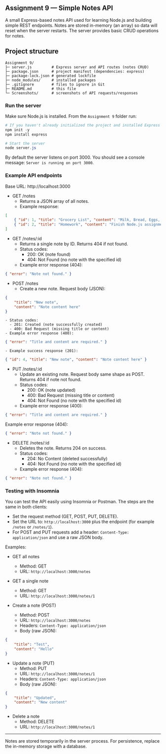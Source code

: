 ## Assignment 9 — Simple Notes API

A small Express-based notes API used for learning Node.js and building simple REST endpoints. Notes are stored in-memory (an array) so data will reset when the server restarts. The server provides basic CRUD operations for notes.

## Project structure

```
Assignment 9/
├─ server.js         # Express server and API routes (notes CRUD)
├─ package.json      # project manifest (dependencies: express)
├─ package-lock.json # generated lockfile
├─ node_modules/     # installed packages
├─ .gitignore        # files to ignore in Git
├─ README.md         # this file
└─ Screenshots/      # screenshots of API requests/responses
```

### Run the server

Make sure Node.js is installed. From the `Assignment 9` folder run:

```powershell
# If you haven't already initialized the project and installed Express
npm init -y
npm install express

# Start the server
node server.js
```

By default the server listens on port 3000. You should see a console message: `Server is running on port 3000`.

### Example API endpoints

Base URL: http://localhost:3000

- GET /notes
	- Returns a JSON array of all notes.
	- Example response:

```json
[
	{ "id": 1, "title": "Grocery List", "content": "Milk, Bread, Eggs, Butter" },
	{ "id": 2, "title": "Homework", "content": "Finish Node.js assignment" }
]
```

- GET /notes/:id
	- Returns a single note by ID. Returns 404 if not found.
	- Status codes:
	  - 200: OK (note found)
	  - 404: Not Found (no note with the specified id)
	- Example error response (404):

```json
{ "error": "Note not found." }
```

- POST /notes
	- Create a new note. Request body (JSON):

```json
{
	"title": "New note",
	"content": "Note content here"
}
```

	- Status codes:
	  - 201: Created (note successfully created)
	  - 400: Bad Request (missing title or content)
	- Example error response (400):

```json
{ "error": "Title and content are required." }
```

	- Example success response (201):

```json
{ "id": 4, "title": "New note", "content": "Note content here" }
```

- PUT /notes/:id
	- Update an existing note. Request body same shape as POST. Returns 404 if note not found.
	- Status codes:
	  - 200: OK (note updated)
	  - 400: Bad Request (missing title or content)
	  - 404: Not Found (no note with the specified id)
	- Example error response (400):

```json
{ "error": "Title and content are required." }
```

Example error response (404):

```json
{ "error": "Note not found." }
```

- DELETE /notes/:id
	- Deletes the note. Returns 204 on success.
	- Status codes:
	  - 204: No Content (deleted successfully)
	  - 404: Not Found (no note with the specified id)
	- Example error response (404):

```json
{ "error": "Note not found." }
```


### Testing with Insomnia 

You can test the API easily using Insomnia or Postman. The steps are the same in both clients:

- Set the request method (GET, POST, PUT, DELETE).
- Set the URL to: `http://localhost:3000` plus the endpoint (for example `/notes` or `/notes/1`).
- For POST and PUT requests add a header: `Content-Type: application/json` and use a raw JSON body.

Examples:

- GET all notes
	- Method: GET
	- URL: `http://localhost:3000/notes`

- GET a single note
	- Method: GET
	- URL: `http://localhost:3000/notes/1`

- Create a note (POST)
	- Method: POST
	- URL: `http://localhost:3000/notes`
	- Headers: `Content-Type: application/json`
	- Body (raw JSON):

```json
{
	"title": "Test",
	"content": "Hello"
}
```

- Update a note (PUT)
	- Method: PUT
	- URL: `http://localhost:3000/notes/1`
	- Headers: `Content-Type: application/json`
	- Body (raw JSON):

```json
{
	"title": "Updated",
	"content": "New content"
}
```

- Delete a note
	- Method: DELETE
	- URL: `http://localhost:3000/notes/1`


---

Notes are stored temporarily in the server process. For persistence, replace the in-memory storage with a database.

